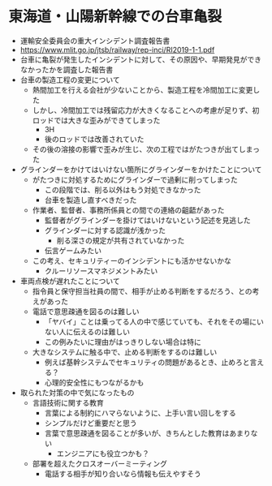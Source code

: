 # 東海道・山陽新幹線での台車亀裂

- 運輸安全委員会の重大インシデント調査報告書
- https://www.mlit.go.jp/jtsb/railway/rep-inci/RI2019-1-1.pdf
- 台車に亀裂が発生したインシデントに対して、その原因や、早期発見ができなかったかを調査した報告書
- 台車の製造工程の変更について
  - 熱間加工を行える会社が少ないことから、製造工程を冷間加工に変更した
  - しかし、冷間加工では残留応力が大きくなることへの考慮が足りず、初ロッドでは大きな歪みができてしまった
    - 3H
    - 後のロッドでは改善されていた
  - その後の溶接の影響で歪みが生じ、次の工程ではがたつきが出てしまった
- グラインダーをかけてはいけない箇所にグラインダーをかけたことについて
  - がたつきに対処するためにグラインダーで過剰に削ってしまった
    - この段階では、削る以外はもう対処できなかった
    - 台車を製造し直すべきだった
  - 作業者、監督者、事務所係員との間での連絡の齟齬があった
    - 監督者がグラインダーを掛けてはいけないという記述を見逃した
    - グラインダーに対する認識が浅かった
      - 削る深さの規定が共有されていなかった
    - 伝言ゲームみたい
  - この考え、セキュリティーのインシデントにも活かせないかな
    - クルーリソースマネジメントみたい
- 車両点検が遅れたことについて
  - 指令員と保守担当社員の間で、相手が止める判断をするだろう、との考えがあった
  - 電話で意思疎通を図るのは難しい
    - 「ヤバイ」ことは乗ってる人の中で感じていても、それをその場にいない人に伝えるのは難しい
    - この例みたいに理由がはっきりしない場合は特に
  - 大きなシステムに触る中で、止める判断をするのは難しい
    - 例えば基幹システムでセキュリティの問題があるとき、止めろと言える？
    - 心理的安全性にもつながるかも
- 取られた対策の中で気になったもの
  - 言語技術に関する教育
    - 言葉による制約にハマらないように、上手い言い回しをする
    - シンプルだけど重要だと思う
    - 言葉で意思疎通を図ることが多いが、きちんとした教育はあまりない
      - エンジニアにも役立つかも？
  - 部署を超えたクロスオーバーミーティング
    - 電話する相手が知り合いなら情報も伝えやすそう
